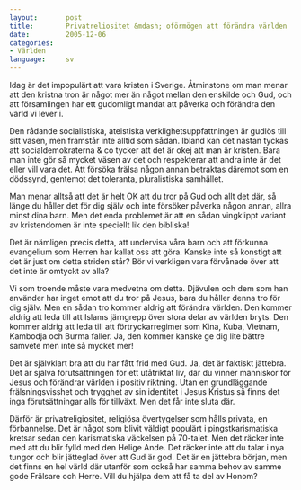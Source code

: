 ```yaml
---
layout:       post
title:        Privatreliositet &mdash; oförmögen att förändra världen
date:         2005-12-06
categories:
- Världen
language:     sv
---
```

Idag är det impopulärt att vara kristen i Sverige. Åtminstone om man menar att den kristna tron är något mer än något mellan den enskilde och Gud, och att församlingen har ett gudomligt mandat att påverka och förändra den värld vi lever i.

Den rådande socialistiska, ateistiska verklighetsuppfattningen är gudlös till sitt väsen, men framstår inte alltid som sådan. Ibland kan det nästan tyckas att socialdemokraterna & co tycker att det är okej att man är kristen. Bara man inte gör så mycket väsen av det och respekterar att andra inte är det eller vill vara det. Att försöka frälsa någon annan betraktas däremot som en dödssynd, gentemot det toleranta, pluralistiska samhället.

Man menar alltså att det är helt OK att du tror på Gud och allt det där, så länge du håller det för dig själv och inte försöker påverka någon annan, allra minst dina barn. Men det enda problemet är att en sådan vingklippt variant av kristendomen är inte speciellt lik den bibliska!

Det är nämligen precis detta, att undervisa våra barn och att förkunna evangelium som Herren har kallat oss att göra. Kanske inte så konstigt att det är just om detta striden står? Bör vi verkligen vara förvånade över att det inte är omtyckt av alla?

Vi som troende måste vara medvetna om detta. Djävulen och dem som han använder har inget emot att du tror på Jesus, bara du håller denna tro för dig själv. Men en sådan tro kommer aldrig att förändra världen. Den kommer aldrig att leda till att Islams järngrepp över stora delar av världen bryts. Den kommer aldrig att leda till att förtryckarregimer som Kina, Kuba, Vietnam, Kambodja och Burma faller. Ja, den kommer kanske ge dig lite bättre samvete men inte så mycket mer!

Det är självklart bra att du har fått frid med Gud. Ja, det är faktiskt jättebra. Det är själva förutsättningen för ett utåtriktat liv, där du vinner människor för Jesus och förändrar världen i positiv riktning. Utan en grundläggande frälsningsvisshet och trygghet av sin identitet i Jesus Kristus så finns det inga förutsättningar alls för tillväxt. Men det får inte sluta där.

Därför är privatreligiositet, religiösa övertygelser som hålls privata, en förbannelse. Det är något som blivit väldigt populärt i pingstkarismatiska kretsar sedan den karismatiska väckelsen på 70-talet. Men det räcker inte med att du blir fylld med den Helige Ande. Det räcker inte att du talar i nya tungor och blir jätteglad över att Gud är god. Det är en jättebra början, men det finns en hel värld där utanför som också har samma behov av samme gode Frälsare och Herre. Vill du hjälpa dem att få ta del av Honom?
